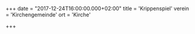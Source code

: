 +++
date = "2017-12-24T16:00:00.000+02:00"
title = 'Krippenspiel'
verein = 'Kirchengemeinde'
ort = 'Kirche'

+++

      